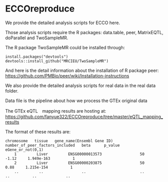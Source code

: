 # ECCOreproduce

We provide the detailed analysis scripts for ECCO here. 

Those analysis scripts require the R packages: data.table, peer, MatrixEQTL, doParallel and TwoSampleMR.

The R package TwoSampleMR could be installed through:

```
install.packages("devtools")
devtools::install_github("MRCIEU/TwoSampleMR")
```
And here is the detail information about the installation of R package peer:
https://github.com/PMBio/peer/wiki/Installation-instructions

We also provide the detailed analysis scripts for real data in the real data folder.

Data file is the pipeline about how we process the GTEx original data


The GTEx eQTL　mapping results are hosting at: <https://github.com/fanyue322/ECCOreproduce/tree/master/eQTL_mapping_results>

The format of these results are:
```
chromosome   tissue   gene_name(Ensembl Gene ID)  number_of_peer_factors_included   beta      p_value      eGene_or_not(0,1)
    1         Liver         ENSG00000013573                 50                     -1.12     1.949e-163          1
    2         Liver         ENSG00000203875                 50                      0.88     1.215e-154          1
    ..         ..                 ..                        ..                       ..          ..             ..
```
